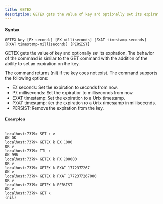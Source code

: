 ```yaml
---
title: GETEX
description: GETEX gets the value of key and optionally set its expiration.
---
```


<!-- This file is automatically generated. Any modifications made directly to this file
  may be overwritten. For more details on how this file is generated and how to use
  the related commands, refer to the documentation available in the `internal/cmd/cmd_*.go` files.
-->

#### Syntax

```
GETEX key [EX seconds] [PX milliseconds] [EXAT timestamp-seconds] [PXAT timestamp-milliseconds] [PERSIST]
```


GETEX gets the value of key and optionally set its expiration. The behavior of the command
is similar to the GET command with the addition of the ability to set an expiration on the key.

The command returns (nil) if the key does not exist. The command supports the following options:

- EX seconds: Set the expiration to seconds from now.
- PX milliseconds: Set the expiration to milliseconds from now.
- EXAT timestamp: Set the expiration to a Unix timestamp.
- PXAT timestamp: Set the expiration to a Unix timestamp in milliseconds.
- PERSIST: Remove the expiration from the key.
	

#### Examples

```

localhost:7379> SET k v
OK OK
localhost:7379> GETEX k EX 1000
OK v
localhost:7379> TTL k
OK 996
localhost:7379> GETEX k PX 200000
OK v
localhost:7379> GETEX k EXAT 1772377267
OK v
localhost:7379> GETEX k PXAT 1772377267000
OK v
localhost:7379> GETEX k PERSIST
OK v
localhost:7379> GET k
(nil)
	
```
